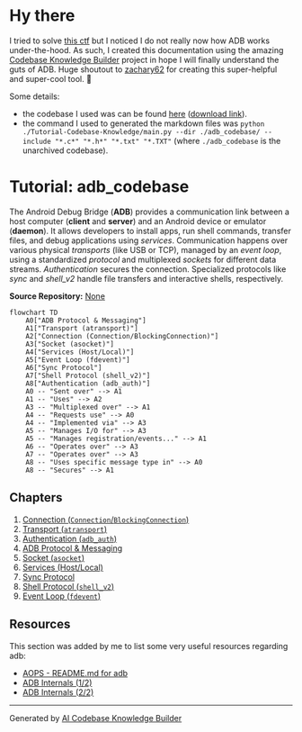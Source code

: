 # Hy there
I tried to solve [this ctf](https://app.cyber-edu.co/challenges/558d25a0-7f21-11ea-a12a-6d2a55b1be9c?tenant=cyberedu) but I noticed I do not really now how ADB works under-the-hood. As such, I created this documentation using the amazing [Codebase Knowledge Builder](https://github.com/The-Pocket/Tutorial-Codebase-Knowledge?tab=readme-ov-file) project in hope I will finally understand the guts of ADB. Huge shoutout to [zachary62](https://github.com/zachary62) for creating this super-helpful and super-cool tool. 🙌

Some details:
- the codebase I used was can be found [here](https://android.googlesource.com/platform//system/core/+/5af75ed172e44c781a4feb81a71113612b7f21e6/adb) ([download link](https://android.googlesource.com/platform//system/core/+archive/5af75ed172e44c781a4feb81a71113612b7f21e6/adb.tar.gz)). 
- the command I used to generated the markdown files was `python ./Tutorial-Codebase-Knowledge/main.py --dir ./adb_codebase/ --include "*.c*" "*.h*" "*.txt" "*.TXT"` (where `./adb_codebase` is the unarchived codebase).
# Tutorial: adb_codebase

The Android Debug Bridge (**ADB**) provides a communication link between a host computer (**client** and **server**) and an Android device or emulator (**daemon**).
It allows developers to install apps, run shell commands, transfer files, and debug applications using *services*.
Communication happens over various physical *transports* (like USB or TCP), managed by an *event loop*, using a standardized *protocol* and multiplexed *sockets* for different data streams. *Authentication* secures the connection. Specialized protocols like *sync* and *shell_v2* handle file transfers and interactive shells, respectively.


**Source Repository:** [None](None)

```mermaid
flowchart TD
    A0["ADB Protocol & Messaging"]
    A1["Transport (atransport)"]
    A2["Connection (Connection/BlockingConnection)"]
    A3["Socket (asocket)"]
    A4["Services (Host/Local)"]
    A5["Event Loop (fdevent)"]
    A6["Sync Protocol"]
    A7["Shell Protocol (shell_v2)"]
    A8["Authentication (adb_auth)"]
    A0 -- "Sent over" --> A1
    A1 -- "Uses" --> A2
    A3 -- "Multiplexed over" --> A1
    A4 -- "Requests use" --> A0
    A4 -- "Implemented via" --> A3
    A5 -- "Manages I/O for" --> A3
    A5 -- "Manages registration/events..." --> A1
    A6 -- "Operates over" --> A3
    A7 -- "Operates over" --> A3
    A8 -- "Uses specific message type in" --> A0
    A8 -- "Secures" --> A1
```

## Chapters

1. [Connection (`Connection`/`BlockingConnection`)](01_connection___connection___blockingconnection__.md)
2. [Transport (`atransport`)](02_transport___atransport__.md)
3. [Authentication (`adb_auth`)](03_authentication___adb_auth__.md)
4. [ADB Protocol & Messaging](04_adb_protocol___messaging.md)
5. [Socket (`asocket`)](05_socket___asocket__.md)
6. [Services (Host/Local)](06_services__host_local_.md)
7. [Sync Protocol](07_sync_protocol.md)
8. [Shell Protocol (`shell_v2`)](08_shell_protocol___shell_v2__.md)
9. [Event Loop (`fdevent`)](09_event_loop___fdevent__.md)

## Resources
This section was added by me to list some very useful resources regarding adb:
- [AOPS - README.md for adb](https://android.googlesource.com/platform/packages/modules/adb/+/refs/tags/aml_adb_340912200/README.md)
- [ADB Internals (1/2)](https://www.synacktiv.com/en/node/1042)
- [ADB Internals (2/2)](https://www.synacktiv.com/en/publications/diving-into-adb-protocol-internals-22)

---

Generated by [AI Codebase Knowledge Builder](https://github.com/The-Pocket/Tutorial-Codebase-Knowledge)
